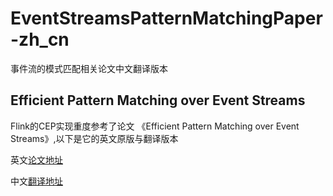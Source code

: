 # EventStreamsPatternMatchingPaper-zh_cn

事件流的模式匹配相关论文中文翻译版本

## Efficient Pattern Matching over Event Streams

Flink的CEP实现重度参考了论文 《Efficient Pattern Matching over Event Streams》,以下是它的英文原版与翻译版本

英文[论文地址](https://people.cs.umass.edu/~yanlei/publications/sase-sigmod08.pdf)

中文[翻译地址](../EventStreamsPatternMatchingPaper-zh_cn/EventStreamPattern/cep-sase-sigmod08.md)
